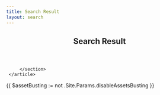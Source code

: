 ```yaml
---
title: Search Result
layout: search
---
```

<!--검색 결과가 출력되는 부분 id="search-results" 에 추가된다.-->
 <div class="inner">
     <article class="post-full post page no-image">
         <header class="post-full-header">
             <h1 class="post-full-title">Search Result</h1>
         </header>
         <section class="post-full-content" id="search-results">

         </section>
     </article>

 </div>
 <!--검색 결과가 출력되는 템플릿 search.js 에 의해서 다음과 같은 포맷으로 표시된다.-->
 <template id="search-result-template">
     <div class="search_summary">
         <h2 class="post-title no-text-decoration"><a class="search_link search_title" href=""></a></h2>
         <p><em class="search_snippet"></em></p>
         <small>
             <table>
                 <tr class="search_iftags">
                     <td><strong>Tags</strong></td>
                     <td class="search_tags"></td>
                 </tr>
                 <tr class="search_ifcategories">
                     <td><strong>Categories</strong></td>
                     <td class="search_categories"></td>
                 </tr>
             </table>
         </small>
     </div>
 </template>
 <!--필요한 js 파일을 추가한다.-->
 {{ $assetBusting := not .Site.Params.disableAssetsBusting }}
 <script type="text/javascript" src="{{"js/libs/fuse.js/3.2.1/fuse.min.js" | relURL}}{{ if $assetBusting }}?{{ now.Unix }}{{ end }}"></script>
 <script type="text/javascript" src="{{"js/libs/mark.js/9.0.0/mark.min.js" | relURL}}{{ if $assetBusting }}?{{ now.Unix }}{{ end }}"></script>
 <script type="text/javascript" src="{{"js/search.js" | relURL}}{{ if $assetBusting }}?{{ now.Unix }}{{ end }}"></script>